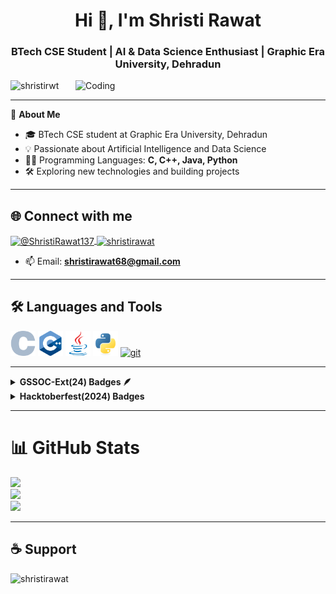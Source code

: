 <h1 align="center">Hi 👋, I'm Shristi Rawat</h1>
<h3 align="center">BTech CSE Student | AI & Data Science Enthusiast | Graphic Era University, Dehradun</h3>

<img align="right" alt="Coding" width="400" src="https://media.tenor.com/QVC1Nmb9TwUAAAAi/coding.gif">

<p align="left">
  <img src="https://komarev.com/ghpvc/?username=shristirwt&label=Profile%20views&color=0e75b6&style=flat" alt="shristirwt" />
</p>

---

🌱 **About Me**
- 🎓 BTech CSE student at Graphic Era University, Dehradun
- 💡 Passionate about Artificial Intelligence and Data Science
- 👩‍💻 Programming Languages: **C, C++, Java, Python**
- 🛠️ Exploring new technologies and building projects

---

## 🌐 Connect with me
<p align="left">
  <a href="https://x.com/ShristiRawat137" target="blank">
    <img align="center" src="https://raw.githubusercontent.com/rahuldkjain/github-profile-readme-generator/master/src/images/icons/Social/twitter.svg" alt="@ShristiRawat137" height="30" width="40" />
  </a>
  <a href="https://linkedin.com/in/shristirawat" target="blank">
    <img align="center" src="https://raw.githubusercontent.com/rahuldkjain/github-profile-readme-generator/master/src/images/icons/Social/linked-in-alt.svg" alt="shristirawat" height="30" width="40" />
  </a>
</p>

- 📫 Email: **shristirawat68@gmail.com**

---

## 🛠️ Languages and Tools

<p align="left">
  <a href="https://www.cprogramming.com/" target="_blank"><img src="https://raw.githubusercontent.com/devicons/devicon/master/icons/c/c-original.svg" alt="c" width="40" height="40"/></a>
  <a href="https://www.w3schools.com/cpp/" target="_blank"><img src="https://raw.githubusercontent.com/devicons/devicon/master/icons/cplusplus/cplusplus-original.svg" alt="cplusplus" width="40" height="40"/></a>
  <a href="https://www.java.com/" target="_blank"><img src="https://raw.githubusercontent.com/devicons/devicon/master/icons/java/java-original.svg" alt="java" width="40" height="40"/></a>
  <a href="https://www.python.org" target="_blank"><img src="https://raw.githubusercontent.com/devicons/devicon/master/icons/python/python-original.svg" alt="python" width="40" height="40"/></a>
  <a href="https://git-scm.com/" target="_blank"><img src="https://www.vectorlogo.zone/logos/git-scm/git-scm-icon.svg" alt="git" width="40" height="40"/></a>
</p>

---

<details>
  <summary><b>GSSOC-Ext(24) Badges 🪶</b></summary><br>
  <div style='display:flex; align-items:center; gap: 10px;' align='center'>
    <a href="https://gssoc.girlscript.tech/contributorAnalytics">
      <img src="https://raw.githubusercontent.com/GSSoC24/Postman-Challenge/main/docs/assets/Postman%20White.png" width="100px" height="100px" />
      <img src="https://raw.githubusercontent.com/GSSoC24/Postman-Challenge/main/docs/assets/1.png" width="100px" height="100px" />
      <img src="https://raw.githubusercontent.com/GSSoC24/Postman-Challenge/main/docs/assets/2.png" width="100px" height="100px" />
      <img src="https://raw.githubusercontent.com/GSSoC24/Postman-Challenge/main/docs/assets/3.png" width="100px" height="100px" />
      <img src="https://raw.githubusercontent.com/GSSoC24/Postman-Challenge/main/docs/assets/4.png" width="100px" height="100px" />
      <img src="https://raw.githubusercontent.com/GSSoC24/Postman-Challenge/main/docs/assets/5.png" width="100px" height="100px" />
      <img src="https://raw.githubusercontent.com/GSSoC24/Contributor/refs/heads/main/assets/Git%20Explorer.png" width="100px" height="100px" />
    </a>
  </div>
</details>

<details>
  <summary><b>Hacktoberfest(2024) Badges</b></summary><br>
  <div>
    <a href="https://www.holopin.io/@shristirwt">
      <img src="https://holopin.me/shristirwt" alt="An image of @shristirwt's Holopin badges, which is a link to view their full Holopin profile">
    </a>
  </div>
</details>

---

# 📊 GitHub Stats
![](https://github-readme-stats.vercel.app/api?username=shristirwt&theme=radical&hide_border=false&include_all_commits=false&count_private=false)<br/>
![](https://github-readme-streak-stats.herokuapp.com/?user=shristirwt&theme=radical&hide_border=false)<br/>
![](https://github-readme-stats.vercel.app/api/top-langs/?username=shristirwt&theme=radical&hide_border=false&include_all_commits=false&count_private=false&layout=compact)

---

## ☕ Support
<p><a href="https://ko-fi.com/shristirawat"> <img align="left" src="https://cdn.ko-fi.com/cdn/kofi3.png?v=3" height="50" width="210" alt="shristirawat" /></a></p><br><br>
